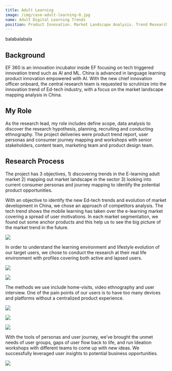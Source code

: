 ```yaml
---
title: Adult Learning
image: /img/case-adult-learning-0.jpg
name: Adult Digital Learning Trends
position: Product Innovation. Market Landscape Analysis. Trend Research.
---
```

balabalabala

## **Background**

EF 360 is an innovation incubator inside EF focusing on tech triggered innovation trend such as AI and ML. China is advanced in language learning product innovation empowered with AI. With the new chief innovation officer onboard, the central research team is requested to scrutinize into the innovation trend of Ed-tech industry, with a focus on the market landscape mapping analysis in China.

## **My Role**

As the research lead, my role includes define scope, data analysis to discover the research hypothesis, planning, recruiting and conducting ethnography. The project deliveries were product trend report, user personas and consumer journey mapping and workshops with senior stakeholders, content team, marketing team and product design team.

## **Research Process**

The project has 3 objectives, 1) discovering trends in the E-learning adult market 2) mapping out market landscape in the sector 3) looking into current consumer personas and journey mapping to identify the potential product opportunities.

With an objective to identify the new Ed-tech trends and evolution of market development in China, we chose an approach of competitors analysis. The tech trend shows the mobile learning has taken over the e-learning market covering a spread of user motivations. In each market segmentation, we found out some anchor products and this help us to see the big picture of the market trend in the future.

![](/img/case-adult-learning-5.png)

In order to understand the learning environment and lifestyle evolution of our target users, we chose to conduct the research at their real life environment with profiles covering both active and lapsed users.

![](/img/case-adult-learning-7.png)

![](/img/case-adult-learning-6.png)

The methods we use include home-visits, video ethnography and user interview. One of the pain points of our users is to have too many devices and platforms without a centralized product experience.

![](/img/case-adult-learning-2.jpg)

![](/img/case-adult-learning-3.jpg)

![](/img/case-adult-learning-4.png)

With the tools of personas and user journey, we’ve brought the unmet needs of user groups, gaps of user flow back to life, and run Ideation workshops with different teams to come up with new ideas. We successfully leveraged user insights to potential business opportunities.

![](/img/case-adult-learning-1.png)
